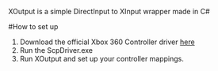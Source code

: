 XOutput is a simple DirectInput to XInput wrapper made in C#


#How to set up

1. Download the official Xbox 360 Controller driver [here](http://www.microsoft.com/hardware/en-us/d/xbox-360-controller-for-windows)
2. Run the ScpDriver.exe
3. Run XOutput and set up your controller mappings.